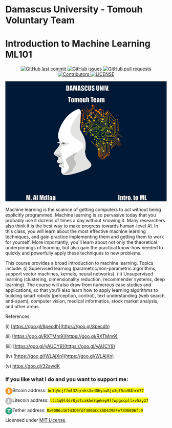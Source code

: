 # Damascus University - Tomouh Voluntary Team

# Introduction to Machine Learning ML101
<p align="center">

  <a href="https://github.com/mhd-medfa/Tomouh-Introduction-to-Machine-Learning-ML101/commits/master" target="_blank">
    <img src="https://img.shields.io/github/last-commit/mhd-medfa/Tomouh-Introduction-to-Machine-Learning-ML101?style=flat-square" alt="GitHub last commit">
  </a>

  <a href="https://github.com/mhd-medfa/Tomouh-Introduction-to-Machine-Learning-ML101/issues" target="_blank">
    <img src="https://img.shields.io/github/issues/mhd-medfa/Tomouh-Introduction-to-Machine-Learning-ML101?style=flat-square&color=red" alt="GitHub issues">
  </a>

  <a href="https://github.com/mhd-medfa/Tomouh-Introduction-to-Machine-Learning-ML101/pulls" target="_blank">
    <img src="https://img.shields.io/github/issues-pr/mhd-medfa/Tomouh-Introduction-to-Machine-Learning-ML101?style=flat-square&color=blue" alt="GitHub pull requests">
  </a>

  </br>

  <a href="https://github.com/mhd-medfa/Tomouh-Introduction-to-Machine-Learning-ML101#contribute" target="_blank">
    <img alt="Contributors" src="https://img.shields.io/badge/all_contributors-1-orange.svg?style=flat-square">
  </a>

  <a href="https://github.com/mhd-medfa/Tomouh-Introduction-to-Machine-Learning-ML101mhd-medfa/Tomouh-Introduction-to-Machine-Learning-ML101/blob/master/LICENSE" target="_blank">
    <img alt="LICENSE" src="https://img.shields.io/github/license/mhd-medfa/Tomouh-Introduction-to-Machine-Learning-ML101?style=flat-square&color=yellow">
  <a/>
</p>

![CourseLogo](./Lecture%201/Images/Course%20Logo.PNG)

Machine learning is the science of getting computers to act without being explicitly programmed. Machine learning is so pervasive today that you probably use it dozens of times a day without knowing it. Many researchers also think it is the best way to make progress towards human-level AI. In this class, you will learn about the most effective machine learning techniques, and gain practice implementing them and getting them to work for yourself. More importantly, you'll learn about not only the theoretical underpinnings of learning, but also gain the practical know-how needed to quickly and powerfully apply these techniques to new problems.

This course provides a broad introduction to machine learning. Topics include: \(i\) Supervised learning \(parametric/non-parametric algorithms, support vector machines, kernels, neural networks\). \(ii\) Unsupervised learning \(clustering, dimensionality reduction, recommender systems, deep learning\). The course will also draw from numerous case studies and applications, so that you'll also learn how to apply learning algorithms to building smart robots \(perception, control\), text understanding \(web search, anti-spam\), computer vision, medical informatics, stock market analysis, and other areas. 

References:

\(i\)  [https://goo.gl/8pecdh](https://goo.gl/8pecdh)

\(ii\)  [https://goo.gl/RXTMm9](https://goo.gl/RXTMm9)

\(iii\) [https://goo.gl/yAUCY9](https://goo.gl/yAUCY9)

\(iv\)  [https://goo.gl/WLAjXn](https://goo.gl/WLAjXn)

\(v\)  https://goo.gl/32awdK



  
### If you like what I do and you want to support me:

Bitcoin address: <a href="bc1q5cjffml32qrvks3xd0hyau8jx3gf5cd04hrn77">
  <img align="left" alt="Bitcoin" width="22px" src="https://raw.githubusercontent.com/mhd-medfa/mhd-medfa/main/assets/bitcoin.svg.png" />
</a>
<mark>`bc1q5cjffml32qrvks3xd0hyau8jx3gf5cd04hrn77`</mark>

Litecoin address: <a href="ltc1q9l4dr8jdtcakhe8qekep9lfwpgscpllxv5zy27">
  <img align="left" alt="Litecoin" width="22px" src="https://raw.githubusercontent.com/mhd-medfa/mhd-medfa/main/assets/litecoin.svg.png" />
</a>
<mark>`ltc1q9l4dr8jdtcakhe8qekep9lfwpgscpllxv5zy27`</mark>

Tether address: <a href="0x0006a16f43D0fdf480bCc88D4398Fe73D6806fc9"> 
  <img align="left" alt="TetherUSD" width="22px" src="https://raw.githubusercontent.com/mhd-medfa/mhd-medfa/main/assets/tether.svg" />
</a>
<mark>`0x0006a16f43D0fdf480bCc88D4398Fe73D6806fc9`</mark>


Licensed under [MIT License](LICENSE).
